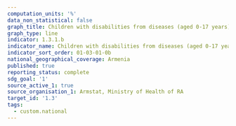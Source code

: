 ```yaml
---
computation_units: '%'
data_non_statistical: false
graph_title: Children with disabilities from diseases (aged 0-17 years)
graph_type: line
indicator: 1.3.1.b
indicator_name: Children with disabilities from diseases (aged 0-17 years)
indicator_sort_order: 01-03-01-0b
national_geographical_coverage: Armenia
published: true
reporting_status: complete
sdg_goal: '1'
source_active_1: true
source_organisation_1: Armstat, Ministry of Health of RA
target_id: '1.3'
tags:
  - custom.national
---
```


